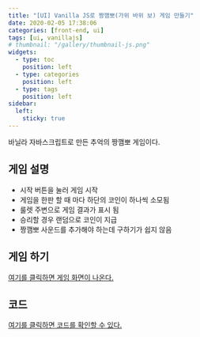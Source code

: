 ```yaml
---
title: "[UI] Vanilla JS로 짱깸뽀(가위 바위 보) 게임 만들기"
date: 2020-02-05 17:38:06
categories: [front-end, ui]
tags: [ui, vanillajs]
# thumbnail: "/gallery/thumbnail-js.png"
widgets:
  - type: toc
    position: left
  - type: categories
    position: left
  - type: tags
    position: left
sidebar:
  left:
    sticky: true
---
```


바닐라 자바스크립트로 만든 추억의 짱깸뽀 게임이다.

<!-- more -->

## 게임 설명
* 시작 버튼을 눌러 게임 시작
* 게임을 한판 할 때 마다 하단의 코인이 하나씩 소모됨
* 룰렛 주변으로 게임 결과가 표시 됨
* 승리할 경우 랜덤으로 코인이 지급
* 짱깸뽀 사운드를 추가해야 하는데 구하기가 쉽지 않음

## 게임 하기
[여기를 클릭하면 게임 화면이 나온다.](https://recordboy.github.io/rock-paper-scissors/)

## 코드
[여기를 클릭하면 코드를 확인할 수 있다.](https://github.com/recordboy/rock-paper-scissors)

